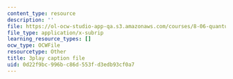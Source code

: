 ```yaml
---
content_type: resource
description: ''
file: https://ol-ocw-studio-app-qa.s3.amazonaws.com/courses/8-06-quantum-physics-iii-spring-2018/0d22f9bc996bc86d553fd3edb93cf0a7_9lc7mxULRF0.srt
file_type: application/x-subrip
learning_resource_types: []
ocw_type: OCWFile
resourcetype: Other
title: 3play caption file
uid: 0d22f9bc-996b-c86d-553f-d3edb93cf0a7
---
```

